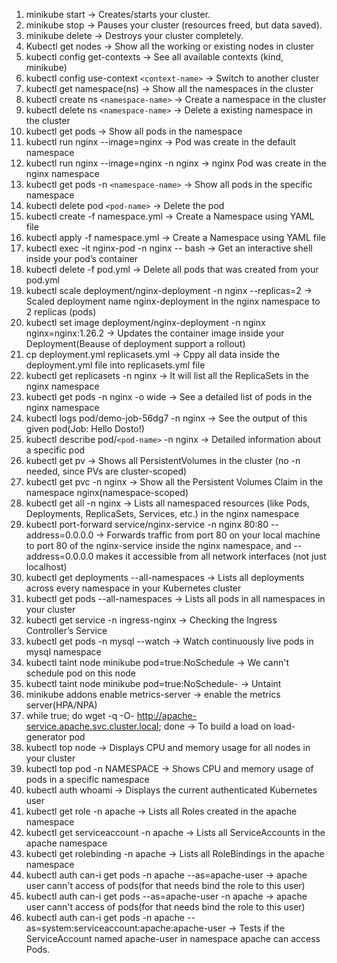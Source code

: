 1) minikube start → Creates/starts your cluster.
2) minikube stop → Pauses your cluster (resources freed, but data saved).
3) minikube delete → Destroys your cluster completely.
4) Kubectl get nodes → Show all the working or existing nodes in cluster
5) kubectl config get-contexts → See all available contexts (kind, minikube)
6) kubectl config use-context ```<context-name>``` → Switch to another cluster
7) kubectl get namespace(ns) → Show all the namespaces in the cluster
8) kubectl create ns ```<namespace-name>``` → Create a namespace in the cluster
9) kubectl delete ns ```<namespace-name>``` → Delete a existing namespace in the cluster
10) kubectl get pods → Show all pods in the namespace
11) kubectl run nginx --image=nginx → Pod was create in the default namespace
12) kubectl run nginx --image=nginx -n nginx → nginx Pod was create in the nginx namespace
13) kubectl get pods -n ```<namespace-name>``` → Show all pods in the specific namespace
14) kubectl delete pod ```<pod-name>``` → Delete the pod
15) kubectl create -f namespace.yml → Create a Namespace using YAML file
16) kubectl apply -f namespace.yml → Create a Namespace using YAML file
17) kubectl exec -it nginx-pod -n nginx -- bash → Get an interactive shell inside your pod’s container
18) kubectl delete -f pod.yml → Delete all pods that was created from your pod.yml 
19) kubectl scale deployment/nginx-deployment -n nginx --replicas=2 → Scaled deployment name nginx-deployment in the nginx namespace to 2 replicas (pods)
20) kubectl set image deployment/nginx-deployment -n nginx nginx=nginx:1.26.2 → Updates the container image inside your Deployment(Beause of deployment support a rollout)
21) cp deployment.yml replicasets.yml → Cppy all data inside the deployment.yml file into replicasets.yml file
22) kubectl get replicasets -n nginx → It will list all the ReplicaSets in the nginx namespace
23) kubectl get pods -n nginx -o wide → See a detailed list of pods in the nginx namespace
24) kubectl logs pod/demo-job-56dg7 -n nginx → See the output of this given pod(Job: Hello Dosto!)
25) kubectl describe pod/```<pod-name>``` -n nginx → Detailed information about a specific pod
26) kubectl get pv → Shows all PersistentVolumes in the cluster (no -n needed, since PVs are cluster-scoped)
27) kubectl get pvc -n nginx → Show all the Persistent Volumes Claim in the namespace nginx(namespace-scoped)
28) kubectl get all -n nginx → Lists all namespaced resources (like Pods, Deployments, ReplicaSets, Services, etc.) in the nginx namespace
29) kubectl port-forward service/nginx-service -n nginx 80:80 --address=0.0.0.0 → Forwards traffic from port 80 on your local machine to port 80 of the nginx-service inside the nginx namespace, and --address=0.0.0.0 makes it accessible from all network interfaces (not just localhost)
30) kubectl get deployments --all-namespaces → Lists all deployments across every namespace in your Kubernetes cluster
31) kubectl get pods --all-namespaces → Lists all pods in all namespaces in your cluster
32) kubectl get service -n ingress-nginx → Checking the Ingress Controller’s Service
33) kubectl get pods -n mysql --watch → Watch continuously live pods in mysql namespace
34) kubectl taint node minikube pod=true:NoSchedule → We cann't schedule pod on this node
35) kubectl taint node minikube pod=true:NoSchedule-  → Untaint
36) minikube addons enable metrics-server → enable the metrics server(HPA/NPA)
37) while true; do wget -q -O- http://apache-service.apache.svc.cluster.local; done → To build a load on load-generator pod
38) kubectl top node → Displays CPU and memory usage for all nodes in your cluster
39) kubectl top pod -n NAMESPACE  → Shows CPU and memory usage of pods in a specific namespace
40) kubectl auth whoami → Displays the current authenticated Kubernetes user
41) kubectl get role -n apache → Lists all Roles created in the apache namespace
42) kubectl get serviceaccount -n apache → Lists all ServiceAccounts in the apache namespace
43) kubectl get rolebinding -n apache → Lists all RoleBindings in the apache namespace
44) kubectl auth can-i get pods -n apache --as=apache-user → apache user cann't access of pods(for that needs bind the role to this user)
45) kubectl auth can-i get pods --as=apache-user -n apache → apache user cann't access of pods(for that needs bind the role to this user)
46) kubectl auth can-i get pods -n apache --as=system:serviceaccount:apache:apache-user →  Tests if the ServiceAccount named apache-user in namespace apache can access Pods.










